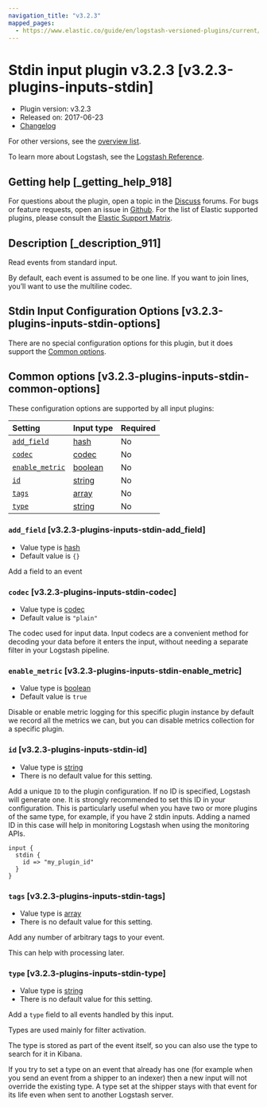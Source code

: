 ```yaml
---
navigation_title: "v3.2.3"
mapped_pages:
  - https://www.elastic.co/guide/en/logstash-versioned-plugins/current/v3.2.3-plugins-inputs-stdin.html
---
```


# Stdin input plugin v3.2.3 [v3.2.3-plugins-inputs-stdin]

* Plugin version: v3.2.3
* Released on: 2017-06-23
* [Changelog](https://github.com/logstash-plugins/logstash-input-stdin/blob/v3.2.3/CHANGELOG.md)

For other versions, see the [overview list](input-stdin-index.md).

To learn more about Logstash, see the [Logstash Reference](https://www.elastic.co/guide/en/logstash/current/index.html).

## Getting help [_getting_help_918]

For questions about the plugin, open a topic in the [Discuss](http://discuss.elastic.co) forums. For bugs or feature requests, open an issue in [Github](https://github.com/logstash-plugins/logstash-input-stdin). For the list of Elastic supported plugins, please consult the [Elastic Support Matrix](https://www.elastic.co/support/matrix#matrix_logstash_plugins).

## Description [_description_911]

Read events from standard input.

By default, each event is assumed to be one line. If you want to join lines, you’ll want to use the multiline codec.

## Stdin Input Configuration Options [v3.2.3-plugins-inputs-stdin-options]

There are no special configuration options for this plugin, but it does support the [Common options](v3-2-3-plugins-inputs-stdin.md#v3.2.3-plugins-inputs-stdin-common-options).

## Common options [v3.2.3-plugins-inputs-stdin-common-options]

These configuration options are supported by all input plugins:

| Setting | Input type | Required |
| :- | :- | :- |
| [`add_field`](v3-2-3-plugins-inputs-stdin.md#v3.2.3-plugins-inputs-stdin-add_field) | [hash](/lsr/value-types.md#hash) | No |
| [`codec`](v3-2-3-plugins-inputs-stdin.md#v3.2.3-plugins-inputs-stdin-codec) | [codec](/lsr/value-types.md#codec) | No |
| [`enable_metric`](v3-2-3-plugins-inputs-stdin.md#v3.2.3-plugins-inputs-stdin-enable_metric) | [boolean](/lsr/value-types.md#boolean) | No |
| [`id`](v3-2-3-plugins-inputs-stdin.md#v3.2.3-plugins-inputs-stdin-id) | [string](/lsr/value-types.md#string) | No |
| [`tags`](v3-2-3-plugins-inputs-stdin.md#v3.2.3-plugins-inputs-stdin-tags) | [array](/lsr/value-types.md#array) | No |
| [`type`](v3-2-3-plugins-inputs-stdin.md#v3.2.3-plugins-inputs-stdin-type) | [string](/lsr/value-types.md#string) | No |

### `add_field` [v3.2.3-plugins-inputs-stdin-add_field]

* Value type is [hash](/lsr/value-types.md#hash)
* Default value is `{}`

Add a field to an event

### `codec` [v3.2.3-plugins-inputs-stdin-codec]

* Value type is [codec](/lsr/value-types.md#codec)
* Default value is `"plain"`

The codec used for input data. Input codecs are a convenient method for decoding your data before it enters the input, without needing a separate filter in your Logstash pipeline.

### `enable_metric` [v3.2.3-plugins-inputs-stdin-enable_metric]

* Value type is [boolean](/lsr/value-types.md#boolean)
* Default value is `true`

Disable or enable metric logging for this specific plugin instance by default we record all the metrics we can, but you can disable metrics collection for a specific plugin.

### `id` [v3.2.3-plugins-inputs-stdin-id]

* Value type is [string](/lsr/value-types.md#string)
* There is no default value for this setting.

Add a unique `ID` to the plugin configuration. If no ID is specified, Logstash will generate one. It is strongly recommended to set this ID in your configuration. This is particularly useful when you have two or more plugins of the same type, for example, if you have 2 stdin inputs. Adding a named ID in this case will help in monitoring Logstash when using the monitoring APIs.

```
input {
  stdin {
    id => "my_plugin_id"
  }
}
```

### `tags` [v3.2.3-plugins-inputs-stdin-tags]

* Value type is [array](/lsr/value-types.md#array)
* There is no default value for this setting.

Add any number of arbitrary tags to your event.

This can help with processing later.

### `type` [v3.2.3-plugins-inputs-stdin-type]

* Value type is [string](/lsr/value-types.md#string)
* There is no default value for this setting.

Add a `type` field to all events handled by this input.

Types are used mainly for filter activation.

The type is stored as part of the event itself, so you can also use the type to search for it in Kibana.

If you try to set a type on an event that already has one (for example when you send an event from a shipper to an indexer) then a new input will not override the existing type. A type set at the shipper stays with that event for its life even when sent to another Logstash server.
